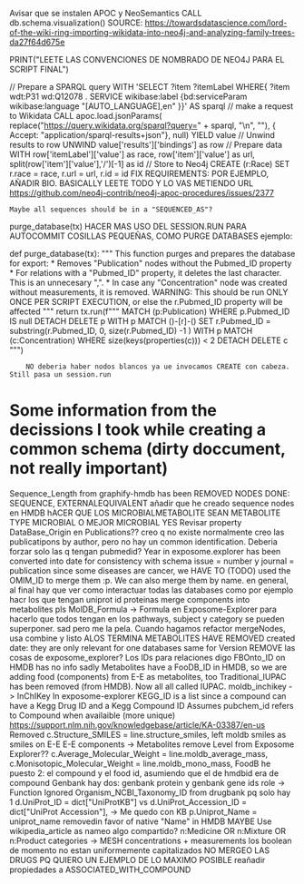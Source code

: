Avisar que se instalen APOC y NeoSemantics
CALL db.schema.visualization()
SOURCE: https://towardsdatascience.com/lord-of-the-wiki-ring-importing-wikidata-into-neo4j-and-analyzing-family-trees-da27f64d675e

PRINT("LEETE LAS CONVENCIONES DE NOMBRADO DE NEO4J PARA EL SCRIPT FINAL")

// Prepare a SPARQL query
WITH 'SELECT ?item ?itemLabel
WHERE{ ?item wdt:P31 wd:Q12078 . SERVICE wikibase:label {bd:serviceParam wikibase:language "[AUTO_LANGUAGE],en" }}' AS sparql
// make a request to Wikidata
CALL apoc.load.jsonParams(
        replace("https://query.wikidata.org/sparql?query=" + sparql, "\n", ""),
        { Accept: "application/sparql-results+json"}, null)
YIELD value
// Unwind results to row
UNWIND value['results']['bindings'] as row
// Prepare data
WITH row['itemLabel']['value'] as race,
     row['item']['value'] as url,
     split(row['item']['value'],'/')[-1] as id
// Store to Neo4j
CREATE (r:Race)
SET r.race = race,
    r.url = url,
    r.id = id
FIX REQUIREMENTS: POR EJEMPLO, AÑADIR BIO. BASICALLY LEETE TODO Y LO VAS METIENDO
    URL https://github.com/neo4j-contrib/neo4j-apoc-procedures/issues/2377

    Maybe all sequences should be in a "SEQUENCED_AS"?
purge_database(tx)
HACER MAS USO DEL SESSION.RUN PARA AUTOCOMMIT COSILLAS PEQUEÑAS, COMO PURGE DATABASES
ejemplo:

def purge_database(tx):
    """
    This function purges and prepares the database for export:
        * Removes "Publication" nodes without the Pubmed_ID property
        * For relations with a "Pubmed_ID" property, it deletes the last character. This is an unnecesary ",".
        * In case any "Concentration" node was created without measurements, it is removed.
    WARNING: This should be run ONLY ONCE PER SCRIPT EXECUTION, or else the r.Pubmed_ID property will be affected
    """
    return tx.run(f"""
        MATCH (p:Publication)
            WHERE p.Pubmed_ID IS null
        DETACH DELETE p
        WITH p
        MATCH ()-[r]-() SET r.Pubmed_ID = substring(r.Pubmed_ID, 0, size(r.Pubmed_ID) -1 )
        WITH p
        MATCH (c:Concentration)
        WHERE size(keys(properties(c))) < 2
        DETACH DELETE c
        """)

        NO deberia haber nodos blancos ya ue invocamos CREATE con cabeza. Still pasa un session.run


# Some information from the decissions I took while creating a common schema (dirty doccument, not really important)

Sequence_Length from graphify-hmdb has been REMOVED
NODES DONE: SEQUENCE, EXTERNALEQUIVALENT
añadir que he creado sequence nodes en HMDB
hACER QUE LOS MICROBIALMETABOLITE SEAN METABOLITE TYPE MICROBIAL O MEJOR MICROBIAL YES
Revisar property DataBase_Origin en Publications?? creo q no existe
normalmente creo las publicatipons by author, pero no hay un common identification. Deberia forzar solo las q tengan pubmedid?
Year in exposome.explorer has been converted into date for consistency with schema
issue = number y journal = publication
since some diseases are cancer, we HAVE TO (TODO) used the OMIM_ID to merge them :p. We can also merge them by name.
en general, al final hay que ver como interactuar todas las databases como por ejemplo hacr los que tengan uniprot id proteinas
merge components into metabolites pls
MolDB_Formula -> Formula en Exposome-Explorer para hacerlo que todos tengan
en los pathways, subject y category se pueden superponer. sad pero me la pela. Cuando hagamos refactor mergeNodes, usa combine y listo
ALOS TERMINA METABOLITES
HAVE REMOVED created date: they are only relevant for one databases same for Version
REMOVE las cosas de exposome_explorer? Los IDs para relaciones digo
FBOnto_ID on HMDB has no info sadly
Metabolites have a FooDB_ID in HMDB, so we are adding food (components) from E-E as metabolites, too
Traditional_IUPAC has been removed (from HMDB). Now all all called IUPAC.
moldb_inchikey -> InChIKey In exposome-explorer
KEGG_ID is a list since a compound can have a Kegg Drug ID and a Kegg Compound ID
Assumes pubchem_id refers to Compound when availaible (more unique) https://support.nlm.nih.gov/knowledgebase/article/KA-03387/en-us
Removed c.Structure_SMILES = line.structure_smiles, left moldb smiles as smiles on E-E
E-E components -> Metabolites
remove Level from Exposome Explorer??
c.Average_Molecular_Weight = line.moldb_average_mass, c.Monisotopic_Molecular_Weight = line.moldb_mono_mass,
FoodB he puesto 2: el compound y el food id, asumiendo que el de hmdbid era de compound
Genbank hay dos: genbank protein y genbank gene ids
role -> Function
Ignored Organism_NCBI_Taxonomy_ID from drugbank pq solo hay 1
d.UniProt_ID = dict["UniProtKB"] vs d.UniProt_Accession_ID = dict["UniProt Accession"], -> Me quedo con KB
p.Uniprot_Name = uniprot_name removedin favor of native "Name" in HMDB
MAYBE Use wikipedia_article as nameo algo compartido?
n:Medicine OR n:Mixture OR n:Product
categories -> MESH
concentrations + measurements
los boolean de momento no estan uniformemente capitalizados
NO MERGEO LAS DRUGS PQ QUIERO UN EJEMPLO DE LO MAXIMO POSIBLE
reañadir propiedades a ASSOCIATED_WITH_COMPOUND
